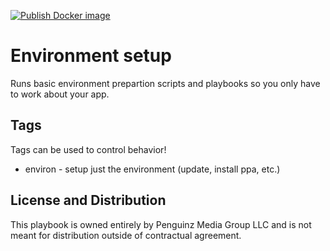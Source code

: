 [![Publish Docker image](https://github.com/PenguinCloud/core/actions/workflows/docker-image.yml/badge.svg)](https://github.com/PenguinCloud/core/actions/workflows/docker-image.yml)

# Environment setup
Runs basic environment prepartion scripts and playbooks so you only have to work about your app.

## Tags
Tags can be used to control behavior!
* environ - setup just the environment (update, install ppa, etc.)
## License and Distribution
This playbook is owned entirely by Penguinz Media Group LLC and is not meant for distribution outside of contractual agreement.

